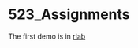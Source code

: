 # 523_Assignments

The first demo is in [rlab](https://ccdd9451.github.io/523_Assignments_Demo/HW0/game.html)
